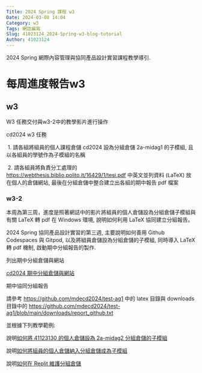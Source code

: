 ```yaml
---
Title: 2024 Spring 課程 w3
Date: 2024-03-08 14:04
Category: w3
Tags: 網誌編寫
Slug: 41023124_2024-Spring-w3-blog-tutorial
Author: 41023124
---
```


2024 Spring 網際內容管理與協同產品設計實習課程教學導引.

<!-- PELICAN_END_SUMMARY -->
# 每周進度報告w3

<h2>w3</h2>
<p>W3 任務交付與w3-2中的教學影片進行操作</p>
<p>cd2024 w3 任務</p>
<p>&nbsp;1. 請各組將組員的個人課程倉儲 cd2024 設為分組倉儲 2a-midag1 的子模組, 且以各組員的學號作為子模組的名稱</p>
<p>&nbsp;2. 請各組員將負責分工處理的 <a href="https://webthesis.biblio.polito.it/16429/1/tesi.pdf" rel="noreferrer noopener" target="_blank" title="https://webthesis.biblio.polito.it/16429/1/tesi.pdf">https://webthesis.biblio.polito.it/16429/1/tesi.pdf</a> 中英文並列資料 (LaTeX) 放在個人的倉儲網站, 最後在分組倉儲中整合建立出各組的期中報告 pdf 檔案</p>
<p></p>
<h3>w3-2</h3>
<p></p>
<p>本周為第三周，進度是照著網誌中的影片將組員的個人倉儲設為分組倉儲子模組與有關 LaTeX 轉 pdf 在 Windows 環境, 說明如何利用 LaTeX 協同建立分組報告。</p>
<p></p>
<p>2024 Spring 協同產品設計實習的第三週, 主要說明如何善用 Github Codespaces 與 Gitpod, 以及將組員倉儲設為分組倉儲的子模組, 同時導入 LaTeX 轉 pdf 機制, 啟動期中分組報告的製作.</p>
<p>列出期中分組倉儲與網站</p>
<p><a href="https://mde.tw/cd2024/content/Brython.html?src=https://gist.githubusercontent.com/mdecycu/8ba6fa28317bc7a784d8350e7bc33580/raw/4da5bed66516f7808811839885aedd946e20f17b/list_cd2024_midterm_url.py">cd2024 期中分組倉儲與網站</a></p>
<p></p>
<div>
<div class="syntaxhighlighter python" id="highlighter_627208">
<p>期中協同分組報告</p>
</div>
</div>
<p>請參考<span>&nbsp;</span><a href="https://github.com/mdecd2024/test-ag1">https://github.com/mdecd2024/test-ag1</a><span>&nbsp;</span>中的 latex 目錄與 downloads 目錄中的<span>&nbsp;</span><a href="https://github.com/mdecd2024/test-ag1/blob/main/downloads/report_github.txt">https://github.com/mdecd2024/test-ag1/blob/main/downloads/report_github.txt</a></p>
<p>並根據下列教學範例:</p>
<p>說明<a href="https://nfuedu-my.sharepoint.com/:v:/g/personal/yen_nfu_edu_tw/ETNuIGNcCd1Lvfeuy1qMnCYBrr8Nhv4OrSVQ2Xfv2o7gdQ?nav=eyJyZWZlcnJhbEluZm8iOnsicmVmZXJyYWxBcHAiOiJPbmVEcml2ZUZvckJ1c2luZXNzIiwicmVmZXJyYWxBcHBQbGF0Zm9ybSI6IldlYiIsInJlZmVycmFsTW9kZSI6InZpZXciLCJyZWZlcnJhbFZpZXciOiJNeUZpbGVzTGlua0NvcHkifX0&amp;e=8b3kMk">如何將 41123130 的個人倉儲設為 2a-midag2 分組倉儲的子模組</a></p>
<p>說明<a href="https://nfuedu-my.sharepoint.com/:v:/g/personal/yen_nfu_edu_tw/EZbnYCWfEylAmXhpOqXWgZUBMxerlNYRgQsBBjZAQ90lmg?nav=eyJyZWZlcnJhbEluZm8iOnsicmVmZXJyYWxBcHAiOiJPbmVEcml2ZUZvckJ1c2luZXNzIiwicmVmZXJyYWxBcHBQbGF0Zm9ybSI6IldlYiIsInJlZmVycmFsTW9kZSI6InZpZXciLCJyZWZlcnJhbFZpZXciOiJNeUZpbGVzTGlua0NvcHkifX0&amp;e=8nGXOz">如何將組員的個人倉儲納入分組倉儲成為子模組</a></p>
<p>說明<a href="https://nfuedu-my.sharepoint.com/:v:/g/personal/yen_nfu_edu_tw/EUlbUzMAyBFHrHX7bLPRKzsB3L-T-D413BPuH6pMSEZmjg?nav=eyJyZWZlcnJhbEluZm8iOnsicmVmZXJyYWxBcHAiOiJPbmVEcml2ZUZvckJ1c2luZXNzIiwicmVmZXJyYWxBcHBQbGF0Zm9ybSI6IldlYiIsInJlZmVycmFsTW9kZSI6InZpZXciLCJyZWZlcnJhbFZpZXciOiJNeUZpbGVzTGlua0NvcHkifX0&amp;e=HjIQab">如何在 Replit 維護分組倉儲</a></p>
<p></p>